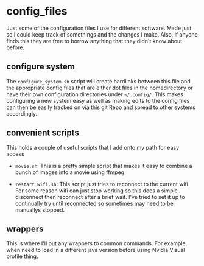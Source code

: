 # config_files
Just some of the configuration files I use for different software. Made just so I could keep track of somethings and the changes I make. Also, if anyone finds this they are free to borrow anything that they didn't know about before.

## configure system
The `configure_system.sh` script will create hardlinks between this file and the appropriate config files that are either dot files in the homedirectory or have their own configuration directories under `~/.config/`. This makes configuring a new system easy as well as making edits to the config files can then be easily tracked on via this git Repo and spread to other systems accordingly.

## convenient scripts
This holds a couple of useful scripts that I add onto my path for easy access

* `movie.sh`: This is a pretty simple script that makes it easy to combine a bunch of images into a movie using ffmpeg

* `restart_wifi.sh`: This script just tries to reconnect to the current wifi. For some reason wifi can just stop working so this does a simple disconnect then reconnect after a brief wait. I've tried to set it up to continually try until reconnected so sometimes may need to be manuallys stopped.

## wrappers
This is where I'll put any wrappers to common commands. For example, when need to load in a different java version before using Nvidia Visual profile thing.



